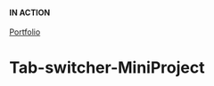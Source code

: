 #### IN ACTION

[Portfolio](https://gatsby-strapi-portfolio-project.netlify.app/)
# Tab-switcher-MiniProject
